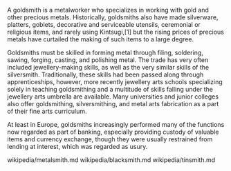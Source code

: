 A goldsmith is a metalworker who specializes in working with gold and other precious metals. Historically, goldsmiths also have made silverware, platters, goblets, decorative and serviceable utensils, ceremonial or religious items, and rarely using Kintsugi,[1] but the rising prices of precious metals have curtailed the making of such items to a large degree.

Goldsmiths must be skilled in forming metal through filing, soldering, sawing, forging, casting, and polishing metal. The trade has very often included jewellery-making skills, as well as the very similar skills of the silversmith. Traditionally, these skills had been passed along through apprenticeships, however, more recently jewellery arts schools specializing solely in teaching goldsmithing and a multitude of skills falling under the jewellery arts umbrella are available. Many universities and junior colleges also offer goldsmithing, silversmithing, and metal arts fabrication as a part of their fine arts curriculum.

At least in Europe, goldsmiths increasingly performed many of the functions now regarded as part of banking, especially providing custody of valuable items and currency exchange, though they were usually restrained from lending at interest, which was regarded as usury.

wikipedia/metalsmith.md
wikipedia/blacksmith.md
wikipedia/tinsmith.md
